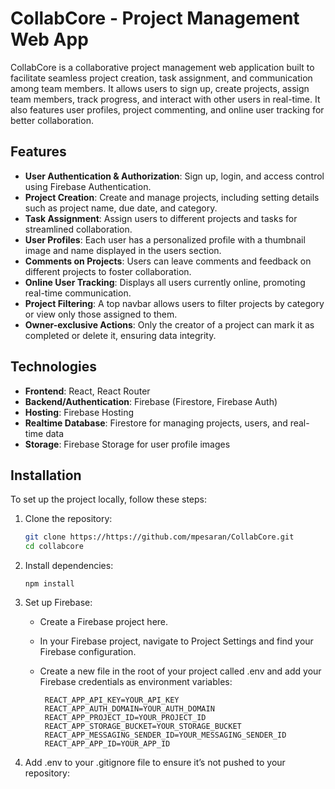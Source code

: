 # CollabCore - Project Management Web App

CollabCore is a collaborative project management web application built to facilitate seamless project creation, task assignment, and communication among team members. It allows users to sign up, create projects, assign team members, track progress, and interact with other users in real-time. It also features user profiles, project commenting, and online user tracking for better collaboration.

## Features

- **User Authentication & Authorization**: Sign up, login, and access control using Firebase Authentication.
- **Project Creation**: Create and manage projects, including setting details such as project name, due date, and category.
- **Task Assignment**: Assign users to different projects and tasks for streamlined collaboration.
- **User Profiles**: Each user has a personalized profile with a thumbnail image and name displayed in the users section.
- **Comments on Projects**: Users can leave comments and feedback on different projects to foster collaboration.
- **Online User Tracking**: Displays all users currently online, promoting real-time communication.
- **Project Filtering**: A top navbar allows users to filter projects by category or view only those assigned to them.
- **Owner-exclusive Actions**: Only the creator of a project can mark it as completed or delete it, ensuring data integrity.

## Technologies

- **Frontend**: React, React Router
- **Backend/Authentication**: Firebase (Firestore, Firebase Auth)
- **Hosting**: Firebase Hosting
- **Realtime Database**: Firestore for managing projects, users, and real-time data
- **Storage**: Firebase Storage for user profile images

## Installation

To set up the project locally, follow these steps:

1. Clone the repository:
   ```bash
   git clone https://https://github.com/mpesaran/CollabCore.git
   cd collabcore
2. Install dependencies:
   ```
   npm install
3. Set up Firebase:
   - Create a Firebase project here.

   - In your Firebase project, navigate to Project Settings and find your Firebase configuration.

   - Create a new file in the root of your project called .env and add your Firebase credentials as environment variables:
     ```
      REACT_APP_API_KEY=YOUR_API_KEY
      REACT_APP_AUTH_DOMAIN=YOUR_AUTH_DOMAIN
      REACT_APP_PROJECT_ID=YOUR_PROJECT_ID
      REACT_APP_STORAGE_BUCKET=YOUR_STORAGE_BUCKET
      REACT_APP_MESSAGING_SENDER_ID=YOUR_MESSAGING_SENDER_ID
      REACT_APP_APP_ID=YOUR_APP_ID

4. Add .env to your .gitignore file to ensure it’s not pushed to your repository:

